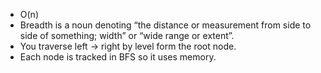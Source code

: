 - O(n)
- Breadth is a noun denoting “the distance or measurement from side to side of something; width” or “wide range or extent”.
- You traverse left -> right by level form the root node.
- Each node is tracked in BFS so it uses memory.